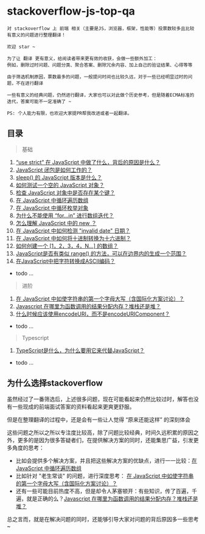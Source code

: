 # stackoverflow-js-top-qa

    对 stackoverflow 上 前端 相关（主要是JS，浏览器，框架，性能等）投票数较多且比较有意义的问题进行整理翻译！
    
    欢迎 star ~
    
    为了让 翻译 更有意义，给阅读者带来更有效的收获，会做一些额外加工：
    例如，删除过时问题、问题分类、聚合答案、删除冗余内容、加上自己的验证结果、心得等等

    由于筛选机制原因，票数最多的问题，一般提问时间也比较久远，对于一些已经明显过时的问题，不在进行翻译
    
    一些有意义的经典问题，仍然进行翻译，大家也可以对此做个历史参考，但是随着ECMA标准的迭代，答案可能不一定准确了 ~

    PS: 个人能力有限，也欢迎大家提PR帮我改进或者一起翻译。

## 目录

> 基础

1. [“use strict” 在 JavaScript 中做了什么，背后的原因是什么？](https://github.com/buynao/stackoverflow-js-top-qa/blob/main/contents/basic/use_strict.md)
2. [JavaScript 闭包是如何工作的？](https://github.com/buynao/stackoverflow-js-top-qa/blob/main/contents/basic/closures.md)
3. [sleep() 的 JavaScript 版本是什么？](https://github.com/buynao/stackoverflow-js-top-qa/blob/main/contents/basic/sleep.md)
4. [如何测试一个空的 JavaScript 对象？](https://github.com/buynao/stackoverflow-js-top-qa/blob/main/contents/basic/emptyObject.md)
5. [检查 JavaScript 对象中是否存在某个键？](https://github.com/buynao/stackoverflow-js-top-qa/blob/main/contents/basic/testKeyInBbject.md)
6. [在 JavaScript 中循环遍历数组](https://github.com/buynao/stackoverflow-js-top-qa/blob/main/contents/basic/loopArray.md)
7. [在 JavaScript 中循环枚举对象](https://github.com/buynao/stackoverflow-js-top-qa/blob/main/contents/basic/enumerateObject.md)
8. [为什么不能使用 “for...in” 进行数组迭代？](https://github.com/buynao/stackoverflow-js-top-qa/blob/main/contents/basic/badForInArray.md)
9. [怎么理解 JavaScript 中的 new ？](https://github.com/buynao/stackoverflow-js-top-qa/blob/main/contents/basic/new.md)
10. [在 JavaScript 中如何检测 "invalid date" 日期？](https://github.com/buynao/stackoverflow-js-top-qa/blob/main/contents/basic/checkInvalidDate.md)
11. [在 JavaScript 中如何将十进制转换为十六进制？](https://github.com/buynao/stackoverflow-js-top-qa/blob/main/contents/basic/hexadecimal.md)
12. [如何创建一个 [1，2，3，4，N...] 的数组？](https://github.com/buynao/stackoverflow-js-top-qa/blob/main/contents/basic/arrayn.md)
13. [JavaScript是否有类似 range() 的方法，可以在边界内的生成一个范围？](https://github.com/buynao/stackoverflow-js-top-qa/blob/main/contents/basic/range.md)
14. [在JavaScript中把字符转换成ASCII编码？](https://github.com/buynao/stackoverflow-js-top-qa/blob/main/contents/basic/ascii.md)
- todo ...

> 进阶

1. [在 JavaScript 中如使字符串的第一个字母大写（含国际化方案讨论）？](https://github.com/buynao/stackoverflow-js-top-qa/blob/main/contents/advanced/firstStrToUppercase.md)
2. [Javascript 在哪里为函数调用的结果分配内存？堆栈还是堆？](https://github.com/buynao/stackoverflow-js-top-qa/blob/main/contents/advanced/heapAndStack.md)
3. [什么时候应该使用encodeURI，而不是encodeURIComponent？](https://github.com/buynao/stackoverflow-js-top-qa/blob/main/contents/advanced/encode.md)
- todo ...

> Typescript

1. [TypeScript是什么，为什么要用它来代替JavaScript？](https://github.com/buynao/stackoverflow-js-top-qa/blob/main/contents/typescript/index.md)
- todo ...

## 为什么选择stackoverflow

虽然经过了一番筛选后，上述很多问题，现在可能看起来仍然比较过时，解答也没有一些现成的前端面试答案的资料看起来更爽更舒服。

但是在整理翻译的过程中，还是会有一些让人觉得 “原来还能这样” 的深刻体会

这些问题之所以之所以专注度比较高，除了问题比较经典，时间久远积累的原因之外，更多的是因为很多答疑者们，在提供解决方案的同时，还能集思广益，引发更多角度的思考：

- 比如会提供多个解决方案，并且把这些解决方案的优缺点，进行一一比较：[在 JavaScript 中循环遍历数组](https://github.com/buynao/stackoverflow-js-top-qa/blob/main/contents/basic/loopArray.md)
- 比如针对 "老生常谈" 的问题，进行深度思考： [在 JavaScript 中如使字符串的第一个字母大写（含国际化方案讨论）？](https://github.com/buynao/stackoverflow-js-top-qa/blob/main/contents/advanced/firstStrToUppercase.md)
- 还有一些可能目前热度不高，但是却令人茅塞顿开：有些知识，传了百遍，千遍，就是正确的么？[Javascript 在哪里为函数调用的结果分配内存？堆栈还是堆？](https://github.com/buynao/stackoverflow-js-top-qa/blob/main/contents/advanced/heapAndStack.md)

总之言而，就是在解决问题的同时，还能够引导大家对问题的背后原因多一些思考~
